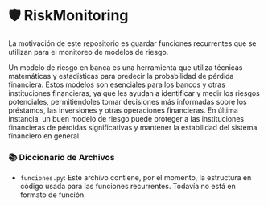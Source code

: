 # 🛡️ RiskMonitoring

La motivación de este repositorio es guardar funciones recurrentes que se utilizan para el monitoreo de modelos de riesgo.

Un modelo de riesgo en banca es una herramienta que utiliza técnicas matemáticas y estadísticas para predecir la probabilidad de pérdida financiera. Estos modelos son esenciales para los bancos y otras instituciones financieras, ya que les ayudan a identificar y medir los riesgos potenciales, permitiéndoles tomar decisiones más informadas sobre los préstamos, las inversiones y otras operaciones financieras. En última instancia, un buen modelo de riesgo puede proteger a las instituciones financieras de pérdidas significativas y mantener la estabilidad del sistema financiero en general.

### 📚 Diccionario de Archivos

* `funciones.py`: Este archivo contiene, por el momento, la estructura en código usada para las funciones recurrentes. Todavía no está en formato de función.
